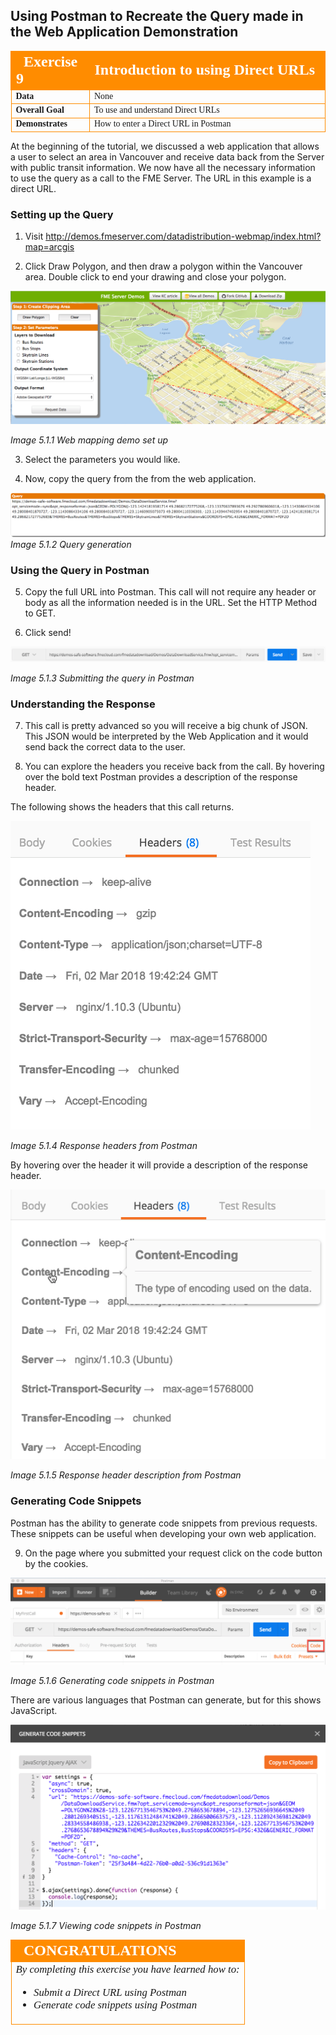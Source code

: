 ## Using Postman to Recreate the Query made in the Web Application Demonstration

<table style="border-spacing: 0px;border-collapse: collapse;font-family:serif">
<tr>
<td width=25% style="vertical-align:middle;background-color:darkorange;border: 2px solid darkorange">
<i class="fa fa-cogs fa-lg fa-pull-left fa-fw" style="color:white;padding-right: 12px;vertical-align:text-top"></i>
<span style="color:white;font-size:x-large;font-weight: bold">Exercise 9 </span>
</td>
<td style="border: 2px solid darkorange;background-color:darkorange;color:white">
<span style="color:white;font-size:x-large;font-weight: bold">Introduction to using Direct URLs</span>
</td>
</tr>

<tr>
<td style="border: 1px solid darkorange; font-weight: bold">Data</td>
<td style="border: 1px solid darkorange">None</td>
</tr>

<tr>
<td style="border: 1px solid darkorange; font-weight: bold">Overall Goal</td>
<td style="border: 1px solid darkorange"> To use and understand Direct URLs </td>
</tr>

<tr>
<td style="border: 1px solid darkorange; font-weight: bold">Demonstrates</td>
<td style="border: 1px solid darkorange"> How to enter a Direct URL in Postman </td>
</tr>


</table>


At the beginning of the tutorial, we discussed a web application that
allows a user to select an area in Vancouver and receive data back from
the Server with public transit information. We now have all the
necessary information to use the query as a call to the FME Server. The
URL in this example is a direct URL.

### Setting up the Query

1) Visit
     http://demos.fmeserver.com/datadistribution-webmap/index.html?map=arcgis

2) Click Draw Polygon, and then draw a polygon within the Vancouver
    area. Double click to end your drawing and close your polygon.

![](./Images/image5.1.1.WebAppSetUp.png)

*Image 5.1.1 Web mapping demo set up*

3)   Select the parameters you would like.

4)   Now, copy the query from the from the web application.


![](./Images/image5.1.2.Query.png)
*Image 5.1.2 Query generation*

### Using the Query in Postman

5) Copy the full URL into Postman. This call will not require any
    header or body as all the information needed is in the URL. Set
    the HTTP Method to GET.

6)   Click send!

![](./Images/image5.1.3.SubmitQuery.png)

*Image 5.1.3 Submitting the query in Postman*

###  Understanding the Response

7)   This call is pretty advanced so you will receive a big chunk of
    JSON. This JSON would be interpreted by the Web Application and it
    would send back the correct data to the user.

8)   You can explore the headers you receive back from the call. By
    hovering over the bold text Postman provides a description of the
    response header.

The following shows the headers that this call returns.

![](./Images/image5.1.4.ResponseHeadersPostman.png)

*Image 5.1.4 Response headers from Postman*

By hovering over the header it will provide a description of the
response header.

![](./Images/image5.1.5.ResponseHeader.png)

*Image 5.1.5 Response header description from Postman*

### Generating Code Snippets

Postman has the ability to generate code snippets from previous
requests. These snippets can be useful when developing your own web
application.

9) On the page where you submitted your request click on the code button by
the cookies.

![](./Images/image5.1.6.CodeSnippets.png)

*Image 5.1.6 Generating code snippets in Postman*

There are various languages that Postman can generate, but for this
shows JavaScript.

![](./Images/image5.1.7.ViewCodeSnip.png)

*Image 5.1.7 Viewing code snippets in Postman*

<!--Exercise Congratulations Section-->

<table style="border-spacing: 0px">
<tr>
<td style="vertical-align:middle;background-color:darkorange;border: 2px solid darkorange">
<i class="fa fa-thumbs-o-up fa-lg fa-pull-left fa-fw" style="color:white;padding-right: 12px;vertical-align:text-top"></i>
<span style="color:white;font-size:x-large;font-weight: bold;font-family:serif">CONGRATULATIONS</span>
</td>
</tr>

<tr>
<td style="border: 1px solid darkorange">
<span style="font-family:serif; font-style:italic; font-size:larger">
By completing this exercise you have learned how to:
<br>
<ul><li>Submit a Direct URL using Postman</li>
<li>Generate code snippets using Postman</li>


</span>
</td>
</tr>
</table>
